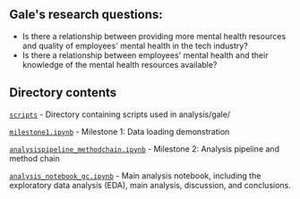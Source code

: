 ## Gale's research questions:
- Is there a relationship between providing more mental health resources and quality of employees' mental health in the tech industry?
- Is there a relationship between employees' mental health and their knowledge of the mental health resources available?

## Directory contents

[``scripts``](scripts/) - Directory containing scripts used in analysis/gale/

[``milestone1.ipynb``](milestone1.ipynb) - Milestone 1: Data loading demonstration

[``analysispipeline_methodchain.ipynb``](analysispipeline_methodchain.ipynb) - Milestone 2: Analysis pipeline and method chain

[``analysis_notebook_gc.ipynb``](analysis_notebook_gc.ipynb) - Main analysis notebook, including the exploratory data analysis (EDA), main analysis, discussion, and conclusions.